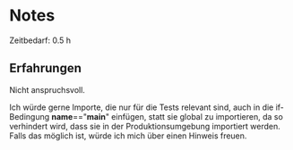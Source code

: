 # Notes

Zeitbedarf: 0.5 h

## Erfahrungen
Nicht anspruchsvoll.

Ich würde gerne Importe, die nur für die Tests relevant sind, auch in die if-Bedingung __name__=="__main__" einfügen, statt sie global zu importieren, da so verhindert wird, dass sie in der Produktionsumgebung importiert werden. Falls das möglich ist, würde ich mich über einen Hinweis freuen.
